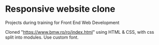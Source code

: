 # Responsive website clone

Projects during training for Front End Web Development

Cloned "https://www.bmw.ro/ro/index.html" using HTML & CSS, with css split into modules. Use custom font.

